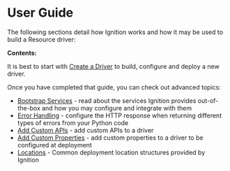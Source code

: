 # User Guide

The following sections detail how Ignition works and how it may be used to build a Resource driver:

**Contents:**

It is best to start with [Create a Driver](./creating-a-driver.md) to build, configure and deploy a new driver.

Once you have completed that guide, you can check out advanced topics:

- [Bootstrap Services](./framework/index.md) - read about the services Ignition provides out-of-the-box and how you may configure and integrate with them
- [Error Handling](./apis-error-handling.md) - configure the HTTP response when returning different types of errors from your Python code
- [Add Custom APIs](./add-custom-apis.md) - add custom APIs to a driver
- [Add Custom Properties](./add-custom-properties.md) - add custom properties to a driver to be configured at deployment
- [Locations](./locations/index.md) - Common deployment location structures provided by Ignition